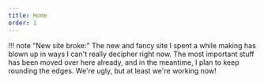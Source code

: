 ```yaml
---
title: Home
order: 1
---
```


!!! note "New site broke:"
    The new and fancy site I spent a while making has blown up in ways I can't really decipher right now. The most important stuff has been moved over here already, and in the meantime, I plan to keep rounding the edges. We're ugly, but at least we're working now!